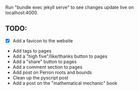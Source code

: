 Run "bundle exec jekyll serve" to see changes update live on localhost:4000.

## TODO:
- [x] Add a favicon to the website
- Add tags to pages
- Add a "high five"/like/thanks button to pages
- Add a "share" button to pages
- Add a comment section to pages
- Add post on Perron roots and bounds
- Clean up the pyscript post
- Add a post on the "mathematical mechanic" book
